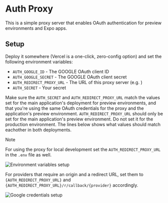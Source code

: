 # Auth Proxy

This is a simple proxy server that enables OAuth authentication for preview environments and Expo apps.

## Setup

Deploy it somewhere (Vercel is a one-click, zero-config option) and set the following environment variables:

-   `AUTH_GOOGLE_ID` - The GOOGLE OAuth client ID
-   `AUTH_GOOGLE_SECRET` - The GOOGLE OAuth client secret
-   `AUTH_REDIRECT_PROXY_URL` - The URL of this proxy server (e.g. )
-   `AUTH_SECRET` - Your secret

Make sure the `AUTH_SECRET` and `AUTH_REDIRECT_PROXY_URL` match the values set for the main application's deployment for preview environments, and that you're using the same OAuth credentials for the proxy and the application's preview environment.
`AUTH_REDIRECT_PROXY_URL` should only be set for the main application's preview environment. Do not set it for the production environment.
The lines below shows what values should match eachother in both deployments.

> [!NOTE]
>
> For using the proxy for local development set the `AUTH_REDIRECT_PROXY_URL` in the `.env` file as well.

![Environment variables setup](https://github.com/t3-oss/create-t3-turbo/assets/51714798/5fadd3f5-f705-459a-82ab-559a3df881d0)

For providers that require an origin and a redirect URL, set them to `{AUTH_REDIRECT_PROXY_URL}` and `{AUTH_REDIRECT_PROXY_URL}/r/callback/{provider}` accordingly.

![Google credentials setup](https://github.com/ahkhanjani/create-t3-turbo/assets/72540492/eaa88685-6fc2-4c23-b7ac-737eb172fa0e)


